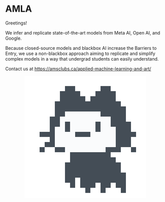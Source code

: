 # AMLA

Greetings!

We infer and replicate state-of-the-art models from Meta AI, Open AI, and Google.

Because closed-source models and blackbox AI increase the Barriers to Entry, we use a non-blackbox approach aiming to replicate and simplify complex models in a way that undergrad students can easily understand.

Contact us at https://amsclubs.ca/applied-machine-learning-and-art/

<p align = "center"> 
  <img src = "loadingit.gif">
</p>

